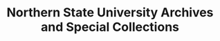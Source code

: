 ---
layout: repo
title: "Northern State University Archives and Special Collections"
id: 11893
permalink: repos/11893/
---